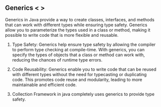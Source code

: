 Generics < >
--------
Generics in Java provide a way to create classes, interfaces, and methods that can work with different types while ensuring type safety. Generics allow you to parameterize the types used in a class or method, making it possible to write code that is more flexible and reusable.

1. Type Safety: Generics help ensure type safety by allowing the compiler to perform type checking at compile-time. With generics, you can specify the types of objects that a class or method can work with, reducing the chances of runtime type errors.

2. Code Reusability: Generics enable you to write code that can be reused with different types without the need for typecasting or duplicating code. This promotes code reuse and modularity, leading to more maintainable and efficient code.

3. Collection Framework in java completely uses generics to provide type safety.